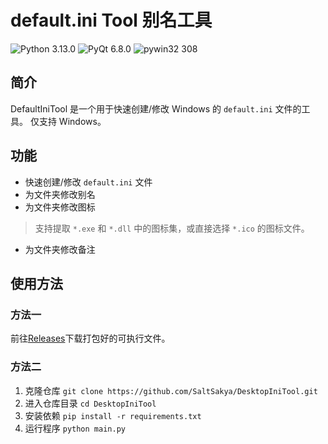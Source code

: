 # default.ini Tool 别名工具
![Python 3.13.0](https://img.shields.io/badge/Python-3.13.0-blue)
![PyQt 6.8.0](https://img.shields.io/badge/PyQt-6.8.0-2CDE85)
![pywin32 308](https://img.shields.io/badge/pywin32-308-7057CF)
## 简介
DefaultIniTool 是一个用于快速创建/修改 Windows 的 `default.ini` 文件的工具。
仅支持 Windows。

## 功能
* 快速创建/修改 `default.ini` 文件
* 为文件夹修改别名
* 为文件夹修改图标
> 支持提取 `*.exe` 和 `*.dll` 中的图标集，或直接选择 `*.ico` 的图标文件。
* 为文件夹修改备注

## 使用方法
### 方法一
前往[Releases](https://github.com/SaltSakya/DesktopIniTool/releases)下载打包好的可执行文件。
### 方法二
1. 克隆仓库 `git clone https://github.com/SaltSakya/DesktopIniTool.git`
2. 进入仓库目录 `cd DesktopIniTool`
3. 安装依赖 `pip install -r requirements.txt`
4. 运行程序 `python main.py`
